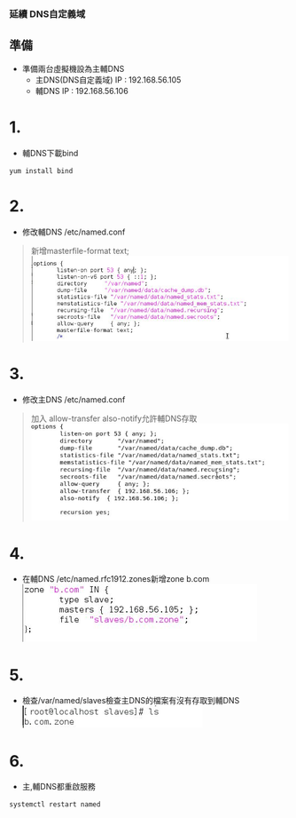 ### 延續 DNS自定義域  
##  準備
* 準備兩台虛擬機設為主輔DNS  
  * 主DNS(DNS自定義域)  IP : 192.168.56.105  
  * 輔DNS              IP : 192.168.56.106  
  
# 1.  
* 輔DNS下載bind  
```
yum install bind  
```
# 2.  
* 修改輔DNS /etc/named.conf  
> 新增masterfile-format text;  
![image](https://github.com/sleepy9487/linux1/blob/master/linux%20images/DNS-%E4%B8%BB%E8%BC%94-%E8%BC%94DNS-named.conf.JPG)  

# 3.  
* 修改主DNS /etc/named.conf  
>加入 allow-transfer also-notify允許輔DNS存取  
![image](https://github.com/sleepy9487/linux1/blob/master/linux%20images/DNS-%E4%B8%BB%E8%BC%94-%E4%B8%BBDNS-named.conf.JPG)  

# 4.  
* 在輔DNS /etc/named.rfc1912.zones新增zone b.com  
![image](https://github.com/sleepy9487/linux1/blob/master/linux%20images/DNS-%E4%B8%BB%E8%BC%94-%E8%BC%94DNS-rfc1912.JPG)

# 5.  
* 檢查/var/named/slaves檢查主DNS的檔案有沒有存取到輔DNS  
![image](https://github.com/sleepy9487/linux1/blob/master/linux%20images/DNS-%E4%B8%BB%E8%BC%94-slaves%E6%89%BE%E5%88%B0%E6%AA%94%E6%A1%88.JPG)

# 6.  
* 主,輔DNS都重啟服務  
```
systemctl restart named
```
